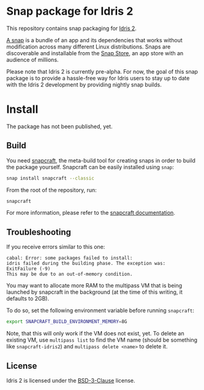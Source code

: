 # Snap package for Idris 2

This repository contains snap packaging for [Idris 2](https://github.com/edwinb/idris2).

[A snap](https://snapcraft.io/docs/getting-started) is a bundle of an app and its dependencies that works without
modification across many different Linux distributions. Snaps are discoverable and installable from the
[Snap Store](https://snapcraft.io/store), an app store with an audience of millions.

Please note that Idris 2 is currently pre-alpha. For now, the goal of this snap package is to provide a hassle-free way
for Idris users to stay up to date with the Idris 2 development by providing nightly snap builds.

# Install

The package has not been published, yet.

## Build

You need [snapcraft](https://snapcraft.io/docs/snapcraft-overview), the meta-build tool for creating snaps in order to
build the package yourself. Snapcraft can be easily installed using `snap`:

```bash
snap install snapcraft --classic
```

From the root of the repository, run:

```bash
snapcraft
```

For more information, please refer to the [snapcraft documentation](https://snapcraft.io/docs/snapcraft-overview).

## Troubleshooting

If you receive errors similar to this one:

```
cabal: Error: some packages failed to install:
idris failed during the building phase. The exception was:
ExitFailure (-9)
This may be due to an out-of-memory condition.
```

You may want to allocate more RAM to the multipass VM that is being
launched by snapcraft in the background (at the time of this writing, it defaults to 2GB).

To do so, set the following environment variable before running `snapcraft`:

```bash
export SNAPCRAFT_BUILD_ENVIRONMENT_MEMORY=8G
```

Note, that this will only work if the VM does not exist, yet. To delete an existing VM,
use `multipass list` to find the VM name (should be something like `snapcraft-idris2`)
and `multipass delete <name>` to delete it.

## License

Idris 2 is licensed under the [BSD-3-Clause](https://github.com/edwinb/Idris2/blob/master/LICENSE) license.
